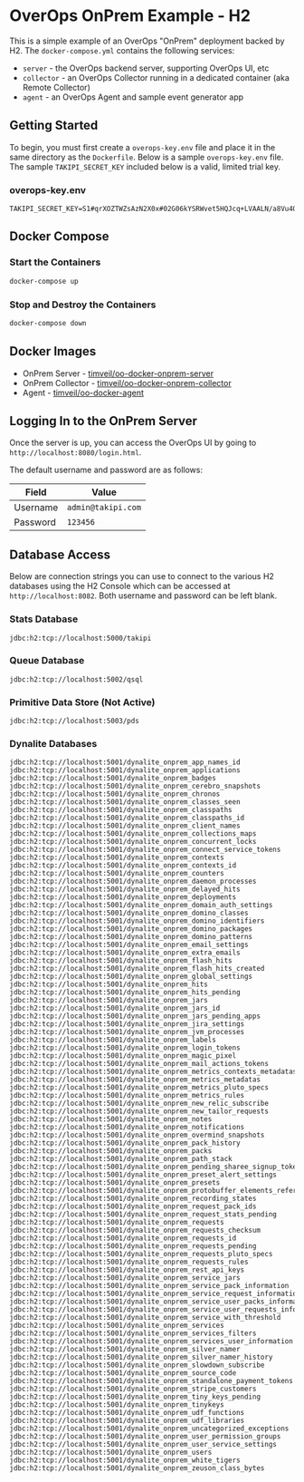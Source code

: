 # OverOps OnPrem Example - H2
This is a simple example of an OverOps "OnPrem" deployment backed by H2.  The `docker-compose.yml` contains the following services:
* `server` - the OverOps backend server, supporting OverOps UI, etc
* `collector` - an OverOps Collector running in a dedicated container (aka Remote Collector)
* `agent` - an OverOps Agent and sample event generator app

## Getting Started
To begin, you must first create a `overops-key.env` file and place it in the same directory as the `Dockerfile`.  Below is a sample `overops-key.env` file.  The sample `TAKIPI_SECRET_KEY` included below is a valid, limited trial key.

### overops-key.env
```properties
TAKIPI_SECRET_KEY=S1#qrXOZTWZsAzN2X0x#02G06kYSRWvet5HQJcq+LVAALN/a8Vu4QqKGIr/d+Ho=#84ae
```

## Docker Compose

### Start the Containers
```bash
docker-compose up
```

### Stop and Destroy the Containers
```bash
docker-compose down
```

## Docker Images
* OnPrem Server - [timveil/oo-docker-onprem-server](https://hub.docker.com/r/timveil/oo-docker-onprem-server/)
* OnPrem Collector - [timveil/oo-docker-onprem-collector](https://hub.docker.com/r/timveil/oo-docker-onprem-collector/)
* Agent - [timveil/oo-docker-agent](https://hub.docker.com/r/timveil/oo-docker-agent/)

## Logging In to the OnPrem Server
Once the server is up, you can access the OverOps UI by going to `http://localhost:8080/login.html`. 

The default username and password are as follows: 

|  Field | Value  |
| ------------- | ------------- |
| Username | `admin@takipi.com` |
| Password | `123456` |


## Database Access
Below are connection strings you can use to connect to the various H2 databases using the H2 Console which can be accessed at `http://localhost:8082`.  Both username and password can be left blank.

### Stats Database
```
jdbc:h2:tcp://localhost:5000/takipi
```

### Queue Database
```
jdbc:h2:tcp://localhost:5002/qsql
```

### Primitive Data Store (Not Active)
```
jdbc:h2:tcp://localhost:5003/pds
```

### Dynalite Databases

```
jdbc:h2:tcp://localhost:5001/dynalite_onprem_app_names_id
jdbc:h2:tcp://localhost:5001/dynalite_onprem_applications
jdbc:h2:tcp://localhost:5001/dynalite_onprem_badges
jdbc:h2:tcp://localhost:5001/dynalite_onprem_cerebro_snapshots
jdbc:h2:tcp://localhost:5001/dynalite_onprem_chronos
jdbc:h2:tcp://localhost:5001/dynalite_onprem_classes_seen
jdbc:h2:tcp://localhost:5001/dynalite_onprem_classpaths
jdbc:h2:tcp://localhost:5001/dynalite_onprem_classpaths_id
jdbc:h2:tcp://localhost:5001/dynalite_onprem_client_names
jdbc:h2:tcp://localhost:5001/dynalite_onprem_collections_maps
jdbc:h2:tcp://localhost:5001/dynalite_onprem_concurrent_locks
jdbc:h2:tcp://localhost:5001/dynalite_onprem_connect_service_tokens
jdbc:h2:tcp://localhost:5001/dynalite_onprem_contexts
jdbc:h2:tcp://localhost:5001/dynalite_onprem_contexts_id
jdbc:h2:tcp://localhost:5001/dynalite_onprem_counters
jdbc:h2:tcp://localhost:5001/dynalite_onprem_daemon_processes
jdbc:h2:tcp://localhost:5001/dynalite_onprem_delayed_hits
jdbc:h2:tcp://localhost:5001/dynalite_onprem_deployments
jdbc:h2:tcp://localhost:5001/dynalite_onprem_domain_auth_settings
jdbc:h2:tcp://localhost:5001/dynalite_onprem_domino_classes
jdbc:h2:tcp://localhost:5001/dynalite_onprem_domino_identifiers
jdbc:h2:tcp://localhost:5001/dynalite_onprem_domino_packages
jdbc:h2:tcp://localhost:5001/dynalite_onprem_domino_patterns
jdbc:h2:tcp://localhost:5001/dynalite_onprem_email_settings
jdbc:h2:tcp://localhost:5001/dynalite_onprem_extra_emails
jdbc:h2:tcp://localhost:5001/dynalite_onprem_flash_hits
jdbc:h2:tcp://localhost:5001/dynalite_onprem_flash_hits_created
jdbc:h2:tcp://localhost:5001/dynalite_onprem_global_settings
jdbc:h2:tcp://localhost:5001/dynalite_onprem_hits
jdbc:h2:tcp://localhost:5001/dynalite_onprem_hits_pending
jdbc:h2:tcp://localhost:5001/dynalite_onprem_jars
jdbc:h2:tcp://localhost:5001/dynalite_onprem_jars_id
jdbc:h2:tcp://localhost:5001/dynalite_onprem_jars_pending_apps
jdbc:h2:tcp://localhost:5001/dynalite_onprem_jira_settings
jdbc:h2:tcp://localhost:5001/dynalite_onprem_jvm_processes
jdbc:h2:tcp://localhost:5001/dynalite_onprem_labels
jdbc:h2:tcp://localhost:5001/dynalite_onprem_login_tokens
jdbc:h2:tcp://localhost:5001/dynalite_onprem_magic_pixel
jdbc:h2:tcp://localhost:5001/dynalite_onprem_mail_actions_tokens
jdbc:h2:tcp://localhost:5001/dynalite_onprem_metrics_contexts_metadatas
jdbc:h2:tcp://localhost:5001/dynalite_onprem_metrics_metadatas
jdbc:h2:tcp://localhost:5001/dynalite_onprem_metrics_pluto_specs
jdbc:h2:tcp://localhost:5001/dynalite_onprem_metrics_rules
jdbc:h2:tcp://localhost:5001/dynalite_onprem_new_relic_subscribe
jdbc:h2:tcp://localhost:5001/dynalite_onprem_new_tailor_requests
jdbc:h2:tcp://localhost:5001/dynalite_onprem_notes
jdbc:h2:tcp://localhost:5001/dynalite_onprem_notifications
jdbc:h2:tcp://localhost:5001/dynalite_onprem_overmind_snapshots
jdbc:h2:tcp://localhost:5001/dynalite_onprem_pack_history
jdbc:h2:tcp://localhost:5001/dynalite_onprem_packs
jdbc:h2:tcp://localhost:5001/dynalite_onprem_path_stack
jdbc:h2:tcp://localhost:5001/dynalite_onprem_pending_sharee_signup_token
jdbc:h2:tcp://localhost:5001/dynalite_onprem_preset_alert_settings
jdbc:h2:tcp://localhost:5001/dynalite_onprem_presets
jdbc:h2:tcp://localhost:5001/dynalite_onprem_protobuffer_elements_references
jdbc:h2:tcp://localhost:5001/dynalite_onprem_recording_states
jdbc:h2:tcp://localhost:5001/dynalite_onprem_request_pack_ids
jdbc:h2:tcp://localhost:5001/dynalite_onprem_request_stats_pending
jdbc:h2:tcp://localhost:5001/dynalite_onprem_requests
jdbc:h2:tcp://localhost:5001/dynalite_onprem_requests_checksum
jdbc:h2:tcp://localhost:5001/dynalite_onprem_requests_id
jdbc:h2:tcp://localhost:5001/dynalite_onprem_requests_pending
jdbc:h2:tcp://localhost:5001/dynalite_onprem_requests_pluto_specs
jdbc:h2:tcp://localhost:5001/dynalite_onprem_requests_rules
jdbc:h2:tcp://localhost:5001/dynalite_onprem_rest_api_keys
jdbc:h2:tcp://localhost:5001/dynalite_onprem_service_jars
jdbc:h2:tcp://localhost:5001/dynalite_onprem_service_pack_information
jdbc:h2:tcp://localhost:5001/dynalite_onprem_service_request_information
jdbc:h2:tcp://localhost:5001/dynalite_onprem_service_user_packs_information
jdbc:h2:tcp://localhost:5001/dynalite_onprem_service_user_requests_information
jdbc:h2:tcp://localhost:5001/dynalite_onprem_service_with_threshold
jdbc:h2:tcp://localhost:5001/dynalite_onprem_services
jdbc:h2:tcp://localhost:5001/dynalite_onprem_services_filters
jdbc:h2:tcp://localhost:5001/dynalite_onprem_services_user_information
jdbc:h2:tcp://localhost:5001/dynalite_onprem_silver_namer
jdbc:h2:tcp://localhost:5001/dynalite_onprem_silver_namer_history
jdbc:h2:tcp://localhost:5001/dynalite_onprem_slowdown_subscribe
jdbc:h2:tcp://localhost:5001/dynalite_onprem_source_code
jdbc:h2:tcp://localhost:5001/dynalite_onprem_standalone_payment_tokens
jdbc:h2:tcp://localhost:5001/dynalite_onprem_stripe_customers
jdbc:h2:tcp://localhost:5001/dynalite_onprem_tiny_keys_pending
jdbc:h2:tcp://localhost:5001/dynalite_onprem_tinykeys
jdbc:h2:tcp://localhost:5001/dynalite_onprem_udf_functions
jdbc:h2:tcp://localhost:5001/dynalite_onprem_udf_libraries
jdbc:h2:tcp://localhost:5001/dynalite_onprem_uncategorized_exceptions
jdbc:h2:tcp://localhost:5001/dynalite_onprem_user_permission_groups
jdbc:h2:tcp://localhost:5001/dynalite_onprem_user_service_settings
jdbc:h2:tcp://localhost:5001/dynalite_onprem_users
jdbc:h2:tcp://localhost:5001/dynalite_onprem_white_tigers
jdbc:h2:tcp://localhost:5001/dynalite_onprem_zeuson_class_bytes
```